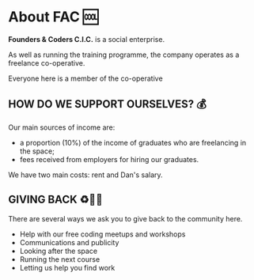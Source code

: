 # About FAC 🆒
**Founders & Coders C.I.C.** is a social enterprise.

As well as running the training programme, the company operates as a freelance co-operative.

Everyone here is a member of the co-operative

## HOW DO WE SUPPORT OURSELVES? 💰
Our main sources of income are:
* a proportion (10%) of the income of graduates who are freelancing in the space;
* fees received from employers for hiring our graduates.

We have two main costs: rent and Dan's salary.

## GIVING BACK ♻️💜🎁
There are several ways we ask you to give back to the community here.
* Help with our free coding meetups and workshops
* Communications and publicity
* Looking after the space
* Running the next course
* Letting us help you find work